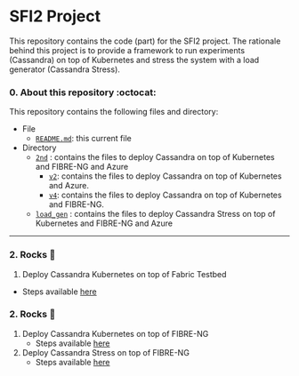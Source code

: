 # SFI2 Project

This repository contains the code (part) for the SFI2 project. The rationale behind this project is to provide a framework to run experiments (Cassandra) on top of Kubernetes and stress the system with a load generator (Cassandra Stress).

### 0. About this repository :octocat:

This repository contains the following files and directory:

* File
  * [`README.md`](https://github.com/romoreira/SFI2-Distributed-Orchestration/blob/main/README.md): this current file
* Directory
  * [`2nd`](https://github.com/romoreira/SFI2-Distributed-Orchestration/tree/main/2nd) : contains the files to deploy Cassandra on top of Kubernetes and FIBRE-NG and Azure
    * [`v2`](https://github.com/romoreira/SFI2-Distributed-Orchestration/tree/main/2nd/v2): contains the files to deploy Cassandra on top of Kubernetes and Azure.
    * [`v4`](https://github.com/romoreira/SFI2-Distributed-Orchestration/tree/main/2nd/v4): contains the files to deploy Cassandra on top of Kubernetes and FIBRE-NG.
  * [`load_gen`](https://github.com/romoreira/SFI2-Distributed-Orchestration/tree/main/load_gen) : contains the files to deploy Cassandra Stress on top of Kubernetes and FIBRE-NG and Azure

---
### 2. Rocks :rocket:
1. Deploy Cassandra Kubernetes on top of Fabric Testbed
 * Steps available [here]()

### 2. Rocks :rocket:
1. Deploy Cassandra Kubernetes on top of FIBRE-NG
    * Steps available [here](https://github.com/romoreira/SFI2-Distributed-Orchestration/tree/main/2nd/v4)
2. Deploy Cassandra Stress on top of FIBRE-NG
   * Steps available [here](https://github.com/romoreira/SFI2-Distributed-Orchestration/tree/main/load_gen)
 
